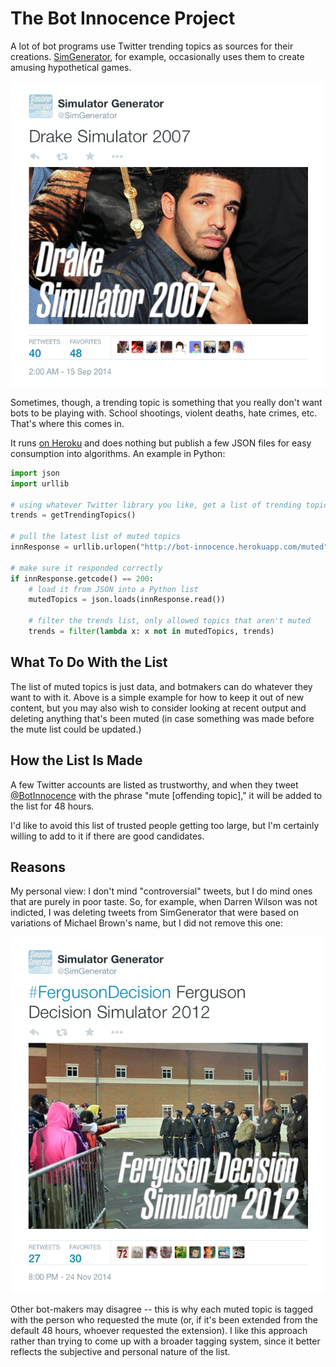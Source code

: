 # The Bot Innocence Project
A lot of bot programs use Twitter trending topics as sources for their creations. [SimGenerator](http://twitter.com/SimGenerator), for example, occasionally uses them to create amusing hypothetical games. 

<a href="https://twitter.com/SimGenerator/status/511439289050484737"><img src="https://raw.githubusercontent.com/sjml/bot-innocence/master/pics/drake.png"/></a>

Sometimes, though, a trending topic is something that you really don't want bots to be playing with. School shootings, violent deaths, hate crimes, etc. That's where this comes in. 

It runs [on Heroku](http://bot-innocence.herokuapp.com/) and does nothing but publish a few JSON files for easy consumption into algorithms. An example in Python:

```py
import json
import urllib

# using whatever Twitter library you like, get a list of trending topics
trends = getTrendingTopics() 

# pull the latest list of muted topics
innResponse = urllib.urlopen("http://bot-innocence.herokuapp.com/muted")

# make sure it responded correctly
if innResponse.getcode() == 200:
    # load it from JSON into a Python list
    mutedTopics = json.loads(innResponse.read())

    # filter the trends list, only allowed topics that aren't muted
    trends = filter(lambda x: x not in mutedTopics, trends)
```

## What To Do With the List
The list of muted topics is just data, and botmakers can do whatever they want to with it. Above is a simple example for how to keep it out of new content, but you may also wish to consider looking at recent output and deleting anything that's been muted (in case something was made before the mute list could be updated.)

## How the List Is Made
A few Twitter accounts are listed as trustworthy, and when they tweet [@BotInnocence](http://twitter.com/BotInnocence) with the phrase "mute [offending topic]," it will be added to the list for 48 hours. 

I'd like to avoid this list of trusted people getting too large, but I'm certainly willing to add to it if there are good candidates. 

## Reasons
My personal view: I don't mind "controversial" tweets, but I do mind ones that are purely in poor taste. So, for example, when Darren Wilson was not indicted, I was deleting tweets from SimGenerator that were based on variations of Michael Brown's name, but I did not remove this one: 

<a href="https://twitter.com/SimGenerator/status/537093330837209088"><img src="https://raw.githubusercontent.com/sjml/bot-innocence/master/pics/ferguson.png"/></a>

Other bot-makers may disagree -- this is why each muted topic is tagged with the person who requested the mute (or, if it's been extended from the default 48 hours, whoever requested the extension). I like this approach rather than trying to come up with a broader tagging system, since it better reflects the subjective and personal nature of the list. 
